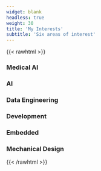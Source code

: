 ```yaml
---
widget: blank
headless: true
weight: 30
title: 'My Interests'
subtitle: 'Six areas of interest'
---
```


{{< rawhtml >}}
<div class="features-grid">
  <div class="feature-item"><i class="fas fa-heartbeat"></i><h3>Medical AI</h3></div>
  <div class="feature-item"><i class="fas fa-robot"></i><h3>AI</h3></div>
  <div class="feature-item"><i class="fas fa-database"></i><h3>Data Engineering</h3></div>
  <div class="feature-item"><i class="fas fa-code"></i><h3>Development</h3></div>
  <div class="feature-item"><i class="fas fa-microchip"></i><h3>Embedded</h3></div>
  <div class="feature-item"><i class="fas fa-cogs"></i><h3>Mechanical Design</h3></div>
</div>
{{< /rawhtml >}}


